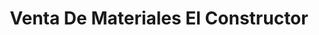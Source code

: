 ---
title: "Venta De Materiales El Constructor"
url: /atiquizaya/venta-de-materiales-el-constructor/
shop: Baumarkt
---